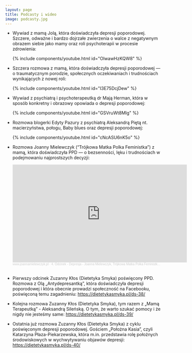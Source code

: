 ```yaml
---
layout: page
title: Podcasty i wideo
image: podcasty.jpg
---
```


- Wywiad z mamą Jolą, która doświadczyła depresji poporodowej. Szczere, odważne i bardzo dojrzałe zwierzenia o walce z negatywnym obrazem siebie jako mamy oraz roli psychoterapii w procesie zdrowienia:
  
  {% include components/youtube.html id="OlwawHzKQW8" %}
  
- Szczera rozmowa z mamą, która doświadczyła depresji poporodowej — o traumatycznym porodzie, społecznych oczekiwaniach i trudnościach wynikających z nowej roli:
  
  {% include components/youtube.html id="I3E75DcjDew" %}
  
- Wywiad z psychiatrą i psychoterapeutką dr Mają Herman, która w sposób konkretny i obrazowy opowiada o depresji poporodowej:
  
  {% include components/youtube.html id="GSVruWt8Mlg" %}
  
- Rozmowa blogerki Edyty Pazury z psychiatrą Aleksandrą Piętą nt. macierzyństwa, połogu, Baby blues oraz depresji poporodowej:
  
  {% include components/youtube.html id="cNcASU6nK5o" %}

- Rozmowa Joanny Mielewczyk (“Trójkowa Matka Polka Feministka”) z mamą, która doświadczyła PPD — o bezsenności, lęku i trudnościach w podejmowaniu najprostszych decyzji:

  <iframe width="560" height="315" scrolling="no" frameborder="no" allow="autoplay" src="https://w.soundcloud.com/player/?url=https%3A//api.soundcloud.com/tracks/284975170&color=%23ff5500&auto_play=false&hide_related=false&show_comments=true&show_user=true&show_reposts=false&show_teaser=true&visual=true"></iframe><div style="font-size: 10px; color: #cccccc;line-break: anywhere;word-break: normal;overflow: hidden;white-space: nowrap;text-overflow: ellipsis; font-family: Interstate,Lucida Grande,Lucida Sans Unicode,Lucida Sans,Garuda,Verdana,Tahoma,sans-serif;font-weight: 100;"><a href="https://soundcloud.com/user-209458273" title="www.joannamielewczyk.pl" target="_blank" style="color: #cccccc; text-decoration: none;">www.joannamielewczyk.pl</a> · <a href="https://soundcloud.com/user-209458273/4-odcinek-joanna-mielewczyk-trojkowa-matka-polka-feministka-historie-do-wysluchania" title="4. Odcinek - Depresja - Joanna Mielewczyk, Trójkowa Matka Polka Feministka, Historie Do Wysłuchania" target="_blank" style="color: #cccccc; text-decoration: none;">4. Odcinek - Depresja - Joanna Mielewczyk, Trójkowa Matka Polka Feministka, Historie Do Wysłuchania</a></div><br/>

- Pierwszy odcinek Zuzanny Kłos (Dietetyka Smyka) poświęcony PPD. Rozmowa z Olą „Antydepresantką”, która doświadczyła depresji poporodowej i która obecnie prowadzi społeczność na Facebooku, poświęconą temu zagadnieniu: <https://dietetykasmyka.pl/ds-38/>

- Kolejna rozmowa Zuzanny Kłos (Dietetyka Smyka), tym razem z „Mamą Terapeutką” - Aleksandrą Sileńską. O tym, że warto szukać pomocy i że nigdy nie jesteśmy same: <https://dietetykasmyka.pl/ds-39/>

- Ostatnia już rozmowa Zuzanny Kłos (Dietetyka Smyka) z cyklu poświęconym depresji poporodowej. Gościem „Położna Kasia”, czyli Katarzyna Płaza-Piekarzewska, która m.in. przedstawia rolę położnych środowiskowych w wychwytywaniu objawów depresji: <https://dietetykasmyka.pl/ds-40/>
